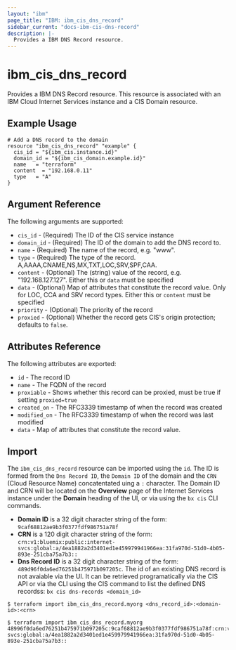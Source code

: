 ```yaml
---
layout: "ibm"
page_title: "IBM: ibm_cis_dns_record"
sidebar_current: "docs-ibm-cis-dns-record"
description: |-
  Provides a IBM DNS Record resource.
---
```


# ibm_cis_dns_record

Provides a IBM DNS Record resource. This resource is associated with an IBM Cloud Internet Services instance and a CIS Domain resource. 

## Example Usage

```hcl
# Add a DNS record to the domain
resource "ibm_cis_dns_record" "example" {
  cis_id = "${ibm_cis.instance.id}"  
  domain_id = "${ibm_cis_domain.example.id}"
  name   = "terraform"
  content  = "192.168.0.11"
  type   = "A"
}
```

## Argument Reference

The following arguments are supported:

* `cis_id` - (Required) The ID of the CIS service instance
* `domain_id` - (Required) The ID of the domain to add the DNS record to.
* `name` - (Required) The name of the record, e.g. "www".
* `type` - (Required) The type of the record. A,AAAA,CNAME,NS,MX,TXT,LOC,SRV,SPF,CAA. 
* `content` - (Optional) The (string) value of the record, e.g. "192.168.127.127". Either this or `data` must be specified
* `data` - (Optional) Map of attributes that constitute the record value. Only for LOC, CCA and SRV record types. Either this or `content` must be specified
* `priority` - (Optional) The priority of the record
* `proxied` - (Optional) Whether the record gets CIS's origin protection; defaults to `false`.

## Attributes Reference

The following attributes are exported:

* `id` - The record ID
* `name` - The FQDN of the record
* `proxiable` - Shows whether this record can be proxied, must be true if setting `proxied=true`
* `created_on` - The RFC3339 timestamp of when the record was created
* `modified_on` - The RFC3339 timestamp of when the record was last modified
* `data` - Map of attributes that constitute the record value.

## Import

The `ibm_cis_dns_record` resource can be imported using the `id`. The ID is formed from the `Dns Record ID`, the `Domain ID` of the domain and the `CRN` (Cloud Resource Name) concatentated uing a `:` character.  The Domain ID and CRN will be located on the **Overview** page of the Internet Services instance under the **Domain** heading of the UI, or via using the `bx cis` CLI commands.
* **Domain ID** is a 32 digit character string of the form: `9caf68812ae9b3f0377fdf986751a78f`
* **CRN** is a 120 digit character string of the form: `crn:v1:bluemix:public:internet-svcs:global:a/4ea1882a2d3401ed1e459979941966ea:31fa970d-51d0-4b05-893e-251cba75a7b3::`
* **Dns Record ID** is a 32 digit character string of the form: `489d96f0da6ed76251b475971b097205c`. The id of an existing DNS record is not avaiable via the UI. It can be retrieved programatically via the CIS API or via the CLI using the CIS command to list the defined DNS recordss:  `bx cis dns-records <domain_id>` 


```
$ terraform import ibm_cis_dns_record.myorg <dns_record_id>:<domain-id>:<crn>

$ terraform import ibm_cis_dns_record.myorg  48996f0da6ed76251b475971b097205c:9caf68812ae9b3f0377fdf986751a78f:crn:v1:bluemix:public:internet-svcs:global:a/4ea1882a2d3401ed1e459979941966ea:31fa970d-51d0-4b05-893e-251cba75a7b3::